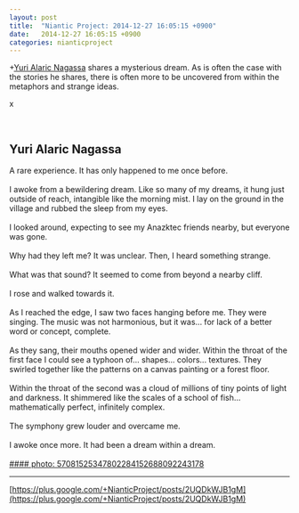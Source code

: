 ```yaml
---
layout: post
title:  "Niantic Project: 2014-12-27 16:05:15 +0900"
date:   2014-12-27 16:05:15 +0900
categories: nianticproject
---
```

+[Yuri Alaric Nagassa](https://plus.google.com/108841352205789260050 "") shares a mysterious dream. As is often the case with the stories he shares, there is often more to be uncovered from within the metaphors and strange ideas.

x<div class="shared"><br /><h2>Yuri Alaric Nagassa</h2>A rare experience. It has only happened to me once before.<br /><br />I awoke from a bewildering dream. Like so many of my dreams, it hung just outside of reach, intangible like the morning mist. I lay on the ground in the village and rubbed the sleep from my eyes. <br /><br />I looked around, expecting to see my Anazktec friends nearby, but everyone was gone. <br /><br />Why had they left me? It was unclear. Then, I heard something strange. <br /><br />What was that sound? It seemed to come from beyond a nearby cliff.<br /><br />I rose and walked towards it.<br /><br />As I reached the edge, I saw two faces hanging before me. They were singing. The music was not harmonious, but it was... for lack of a better word or concept, complete. <br /><br />As they sang, their mouths opened wider and wider. Within the throat of the first face I could see a typhoon of... shapes... colors... textures. They swirled together like the patterns on a canvas painting or a forest floor.<br /><br />Within the throat of the second was a cloud of millions of tiny points of light and darkness. It shimmered like the scales of a school of fish... mathematically perfect, infinitely complex. <br /><br />The symphony grew louder and overcame me.<br /><br />I awoke once more. It had been a dream within a dream.<br /><br /></div>
[#### photo: 57081525347802284152688092243178](https://lh6.googleusercontent.com/-kOfb7WfjokU/VJ5YetiXOPI/AAAAAAAAAMQ/PHv6E8eA8ig/Awake.jpg "")
- - -
[https://plus.google.com/+NianticProject/posts/2UQDkWJB1gM](https://plus.google.com/+NianticProject/posts/2UQDkWJB1gM)
